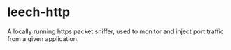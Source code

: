 # leech-http
A locally running https packet sniffer, used to monitor and inject port traffic from a given application. 
